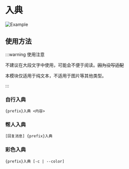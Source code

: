 # 入典

![Example](/assets/module.make_it_a_quote/example.jpg)

## 使用方法

:::warning 使用注意

不建议在大段文字中使用，可能会不便于阅读。~~因为没写适配~~

本模块仅适用于纯文本，不适用于图片等其他类型。

:::

### 自行入典

```text
{prefix}入典 <内容>
```

### 帮人入典

```text
[回复消息] {prefix}入典
```

### 彩色入典

```text
{prefix}入典 [-c | --color]
```
